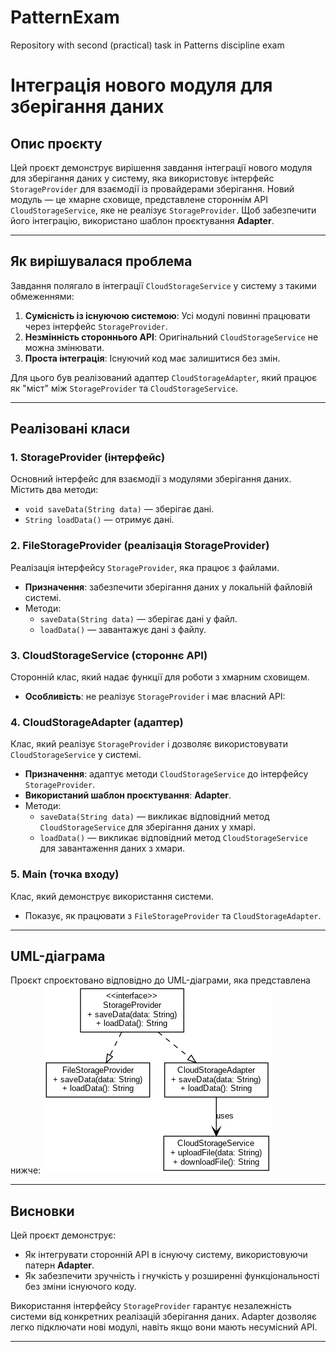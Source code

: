 # PatternExam
Repository with second (practical) task in Patterns discipline exam

# Інтеграція нового модуля для зберігання даних

## Опис проєкту
Цей проєкт демонструє вирішення завдання інтеграції нового модуля для зберігання даних у систему, яка використовує інтерфейс `StorageProvider` для взаємодії із провайдерами зберігання. Новий модуль — це хмарне сховище, представлене стороннім API `CloudStorageService`, яке не реалізує `StorageProvider`. Щоб забезпечити його інтеграцію, використано шаблон проєктування **Adapter**.

---

## Як вирішувалася проблема
Завдання полягало в інтеграції `CloudStorageService` у систему з такими обмеженнями:
1. **Сумісність із існуючою системою**: Усі модулі повинні працювати через інтерфейс `StorageProvider`.
2. **Незмінність стороннього API**: Оригінальний `CloudStorageService` не можна змінювати.
3. **Проста інтеграція**: Існуючий код має залишитися без змін.

Для цього був реалізований адаптер `CloudStorageAdapter`, який працює як "міст" між `StorageProvider` та `CloudStorageService`.

---

## Реалізовані класи

### 1. **StorageProvider (інтерфейс)**
Основний інтерфейс для взаємодії з модулями зберігання даних. Містить два методи:
- `void saveData(String data)` — зберігає дані.
- `String loadData()` — отримує дані.

### 2. **FileStorageProvider (реалізація StorageProvider)**
Реалізація інтерфейсу `StorageProvider`, яка працює з файлами.
- **Призначення**: забезпечити зберігання даних у локальній файловій системі.
- Методи:
    - `saveData(String data)` — зберігає дані у файл.
    - `loadData()` — завантажує дані з файлу.

### 3. **CloudStorageService (стороннє API)**
Сторонній клас, який надає функції для роботи з хмарним сховищем.
- **Особливість**: не реалізує `StorageProvider` і має власний API:

### 4. **CloudStorageAdapter (адаптер)**
Клас, який реалізує `StorageProvider` і дозволяє використовувати `CloudStorageService` у системі.
- **Призначення**: адаптує методи `CloudStorageService` до інтерфейсу `StorageProvider`.
- **Використаний шаблон проєктування**: **Adapter**.
- Методи:
    - `saveData(String data)` — викликає відповідний метод `CloudStorageService` для зберігання даних у хмарі.
    - `loadData()` — викликає відповідний метод `CloudStorageService` для завантаження даних з хмари.

### 5. **Main (точка входу)**
Клас, який демонструє використання системи.
- Показує, як працювати з `FileStorageProvider` та `CloudStorageAdapter`.

---

## UML-діаграма
Проєкт спроєктовано відповідно до UML-діаграми, яка представлена нижче:
![UML-diagram.png](UML-diagram.png)

---

## Висновки
Цей проєкт демонструє:
- Як інтегрувати сторонній API в існуючу систему, використовуючи патерн **Adapter**.
- Як забезпечити зручність і гнучкість у розширенні функціональності без зміни існуючого коду.

Використання інтерфейсу `StorageProvider` гарантує незалежність системи від конкретних реалізацій зберігання даних. Adapter дозволяє легко підключати нові модулі, навіть якщо вони мають несумісний API.

---
